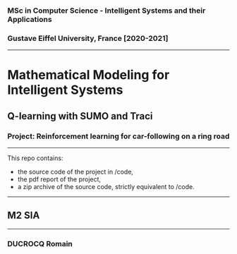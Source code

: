### MSc in Computer Science - Intelligent Systems and their Applications
### Gustave Eiffel University, France [2020-2021]

****

# Mathematical Modeling for Intelligent Systems

## Q-learning with SUMO and Traci

### Project: Reinforcement learning for car-following on a ring road

****

This repo contains:
- the source code of the project in /code,
- the pdf report of the project,
- a zip archive of the source code, strictly equivalent to /code.

****

## M2 SIA

****

### DUCROCQ Romain

